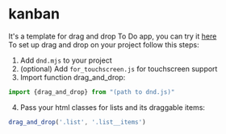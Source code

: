 # kanban
It's a template for drag and drop To Do app, you can try it [here](https://artemsam23.github.io/kanban)  
To set up drag and drop on your project follow this steps:
1. Add  `dnd.mjs`  to your project
2. (optional) Add `for_touchscreen.js` for touchscreen support
3. Import function drag_and_drop:
```js
import {drag_and_drop} from "(path to dnd.js)"
```
4. Pass your html classes for lists and its draggable items:
```js
drag_and_drop('.list', '.list__items')
```
